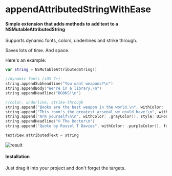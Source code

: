 # appendAttributedStringWithEase 

#### Simple extension that adds methods to add text to a NSMutableAttributedString

Supports dynamic fonts, colors, underlines and strike through.

Saves lots of time. And space.

Here's an example:

```swift
var string = NSMutableAttributedString()

//dynamic fonts (iOS 7+)
string.appendSubheadline("You want weapons?\n")
string.appendBody("We're in a library.\n")
string.appendHeadline("BOOKS!\n")

//color, underline, strike-through
string.append("Books are the best weapon in the world.\n", withColor: .brownColor(), andStyle: UIFontTextStyleHeadline)
string.append("This room's the greatest arsenal we could have!\n", withColor: .orangeColor(), andFont: UIFont(name: "Georgia", size: 20)!)
string.append("Arm yourself\n\n", withColor: .grayColor(), style: UIFontTextStyleHeadline, andUnderlineStyle: .StyleThick)
string.appendHeadline("© The Doctor\n")
string.append("Quote by Russel T Davies", withColor: .purpleColor(), font: UIFont(name: "Georgia", size: 15)!, andStrikeThroughStyle: .StyleSingle)

textView.attributedText = string
```

![result](https://github.com/ysoftware/appendAttributedStringWithEase/blob/master/image.png?raw=true)

#### Installation

Just drag it into your project and don't forget the targets.
